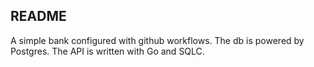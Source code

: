 ## README

A simple bank configured with github workflows. The db is powered by Postgres. The API is written with Go and SQLC.

